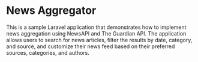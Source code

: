 # News Aggregator
This is a sample Laravel application that demonstrates how to implement news aggregation using NewsAPI and The Guardian API. The application allows users to search for news articles, filter the results by date, category, and source, and customize their news feed based on their preferred sources, categories, and authors.